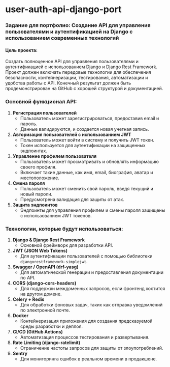 # user-auth-api-django-port


### **Задание для портфолио: Создание API для управления пользователями и аутентификацией на Django с использованием современных технологий**

#### **Цель проекта:**

Создать полноценное API для управления пользователями и аутентификацией с использованием Django и Django Rest Framework. Проект должен включать передовые технологии для обеспечения безопасности, контейнеризации, тестирования, автоматизации и удобства работы с API. Конечный результат должен быть продемонстрирован на GitHub с хорошей структурой и документацией.

### **Основной функционал API:**

1. **Регистрация пользователей**
   * Пользователь может зарегистрироваться, предоставив email и пароль.
   * Данные валидируются, и создается новая учетная запись.
2. **Авторизация пользователей с использованием JWT**
   * Пользователь может войти в систему и получить JWT токен.
   * Токен используется для аутентификации на защищенных эндпоинтах.
3. **Управление профилем пользователя**
   * Пользователь может просматривать и обновлять информацию своего профиля.
   * Включает такие данные, как имя, email, биография, аватар и местоположение.
4. **Смена пароля**
   * Пользователь может сменить свой пароль, введя текущий и новый пароли.
   * Предусмотрена валидация для защиты от атак.
5. **Защита эндпоинтов**
   * Эндпоинты для управления профилем и смены пароля защищены с использованием JWT токенов.

### **Технологии, которые будут использоваться:**

1. **Django & Django Rest Framework**
   * Основной фреймворк для разработки API.
2. **JWT (JSON Web Tokens)**
   * Для аутентификации пользователей с помощью библиотеки `djangorestframework-simplejwt`.
3. **Swagger / OpenAPI (drf-yasg)**
   * Для автоматической генерации и предоставления документации по API.
4. **CORS (django-cors-headers)**
   * Для поддержки междоменных запросов, если фронтенд хостится на другом домене.
5. **Celery + Redis**
   * Для обработки фоновых задач, таких как отправка уведомлений по электронной почте.
6. **Docker**
   * Контейнеризация приложения для создания предсказуемой среды разработки и деплоя.
7. **CI/CD (GitHub Actions)**
   * Автоматизация процессов тестирования и развертывания.
8. **Rate Limiting (django-ratelimit)**
   * Ограничение частоты запросов для защиты от злоупотреблений.
9. **Sentry**
   * Для мониторинга ошибок в реальном времени в продакшене.
